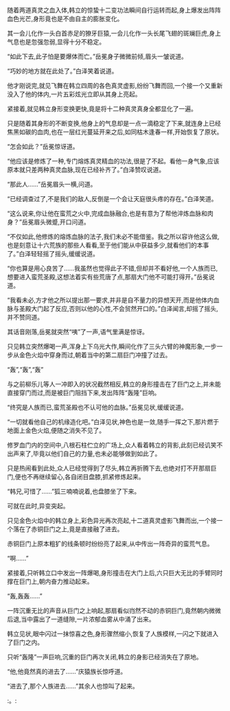 
随着两道真灵之血入体,韩立的惊蛰十二变功法瞬间自行运转而起,身上爆发出阵阵血色光芒,身形竟也是不由自主的膨胀变化。

其一会儿化作一头白首赤足的獠牙巨猿,一会儿化作一头长尾飞翅的斑斓巨虎,身上气息也是忽强忽弱,显得十分不稳定。

“如此下去,此子怕是要爆体而亡。”岳冕身子微微前倾,眉头一皱说道。

“巧妙的地方就在此处了。”白泽笑着说道。

他才刚说完,就见飞舞在韩立四周的各色真灵虚影,纷纷飞舞而回,一个接一个又重新没入了他的体内,一片五彩炫光立即从其身上亮起。

紧接着,就见韩立身形变换更快,竟是将十二种真灵真身全都显化了一遍。

只是随着其身形的不断变换,他身上的气息却是一点一滴稳定了下来,就连身上已经焦黑如碳的血肉,也在一层红光蔓延开来之后,如同枯木逢春一样,开始恢复了原状。

“怎会如此？”岳冕惊讶道。

“他应该是修炼了一种,专门熔炼真灵精血的功法,很是了不起。看他一身气象,应该原本就只差两种真灵血脉,现在已经补齐了。”白泽赞叹说道。

“那此人……”岳冕眉头一横,问道。

“已经调查过了,不是我们的敌人,反倒是一个会让天庭很头疼的存在。”白泽笑道。

“这么说来,你让他在蛮荒之火中,完成血脉融合,也是有意为了帮他淬炼血脉和肉身？”岳冕眉头微蹙,开口问道。

“不仅如此,他修炼的熔炼血脉的法子,我们未必不能借鉴。我之所以容许他这么做,也是刻意让十六荒族的那些人看看,至于他们能从中获益多少,就看他们的本事了。”白泽轻轻摇了摇头,缓缓说道。

“你也算是用心良苦了……我虽然也觉得此子不错,但却并不看好他,一个人族而已,想要进入蛮荒圣殿,这想法着实有些荒唐了点,那扇大门他不可能打得开。”岳冕说道。

“我看未必,方才他之所以提出那一要求,并非是自不量力的异想天开,而是他体内血脉与圣殿大门起了反应,否则以他的心性,不会贸然开口的。”白泽闻言,却摇了摇头,并不赞同道。

其话音刚落,岳冕就突然“咦”了一声,语气里满是惊讶。

只见韩立突然爆喝一声,浑身上下乌光大作,瞬间化作了三头六臂的神魔形象,一步一步从金色火焰中穿身而过,朝着当中的第二扇巨门冲撞了过去。

“轰”,“轰”,“轰”

与之前柳乐儿等人一冲即入的状况截然相反,韩立的身形撞击在了巨门之上,并未能直接穿门而过,而是被巨门阻挡下来,发出阵阵“轰隆”巨响。

“终究是人族而已,蛮荒圣殿也不认可他的血脉。”岳冕见状,缓缓说道。

“一切就看他自己的机缘造化吧。”白泽见状,神色也是一敛,随手一挥之下,那片燃于地面上金色火焰,便随之消失不见了。

修罗血门内的空间中,八根石柱伫立的广场上,众人看着韩立的背影,此刻已经讥笑不出声来了,毕竟以他们自己的力量,也未必能够做到如此了。

只是热闹看到此处,众人已经觉得到了尽头,韩立再折腾下去,也绝对打不开那扇巨门,便也不再继续留心,各自闭目盘膝,抓紧修炼起来。

“韩兄,可惜了……”狐三喃喃说着,也盘膝坐了下来。

可就在此时,异变突起。

只见金色火焰中的韩立身上,彩色异光再次亮起,十二道真灵虚影飞舞而出,一个接一个落在了赤铜巨门之上,竟是直接融了进去。

赤铜巨门上原本粗犷的线条顿时纷纷亮了起来,从中传出一阵奇异的蛮荒气息。

“啊……”

紧接着,只听韩立口中发出一阵爆喝,身形撞击在大门上后,六只巨大无比的手臂同时撑在巨门上,朝内奋力推动起来。

“轰,轰轰……”

一阵沉重无比的声音从巨门之上响起,那扇看似岿然不动的赤铜巨门,竟然朝内微微后退,当中露出了一道缝隙,一片浓郁血雾从中涌了出来。

韩立见状,眼中闪过一抹惊喜之色,身形骤然缩小,恢复了人族模样,一闪之下就进入了巨门之内。

只听“轰隆”一声巨响,沉重的巨门再次关闭,韩立的身影已经消失在了原地。

“他,他竟然真的进去了……”庆猿族长惊呼道。

“进去了,那个人族进去……”其余人也惊叫了起来。

:。: